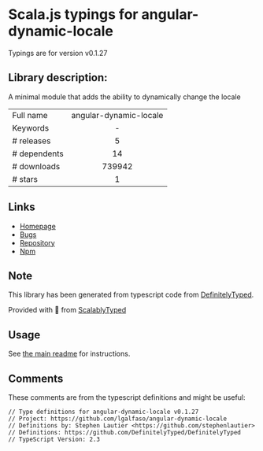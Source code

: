 
# Scala.js typings for angular-dynamic-locale

Typings are for version v0.1.27

## Library description:
A minimal module that adds the ability to dynamically change the locale

|                    |                 |
| ------------------ | :-------------: |
| Full name          | angular-dynamic-locale |
| Keywords           | - |
| # releases         | 5 |
| # dependents       | 14 |
| # downloads        | 739942 |
| # stars            | 1 |

## Links
- [Homepage](https://github.com/lgalfaso/angular-dynamic-locale#readme)
- [Bugs](https://github.com/lgalfaso/angular-dynamic-locale/issues)
- [Repository](https://github.com/lgalfaso/angular-dynamic-locale)
- [Npm](https://www.npmjs.com/package/angular-dynamic-locale)
    


## Note
This library has been generated from typescript code from [DefinitelyTyped](https://definitelytyped.org).

Provided with :purple_heart: from [ScalablyTyped](https://github.com/oyvindberg/ScalablyTyped)

## Usage
See [the main readme](../../readme.md) for instructions.

## Comments

These comments are from the typescript definitions and might be useful:
```
// Type definitions for angular-dynamic-locale v0.1.27
// Project: https://github.com/lgalfaso/angular-dynamic-locale
// Definitions by: Stephen Lautier <https://github.com/stephenlautier>
// Definitions: https://github.com/DefinitelyTyped/DefinitelyTyped
// TypeScript Version: 2.3

```

